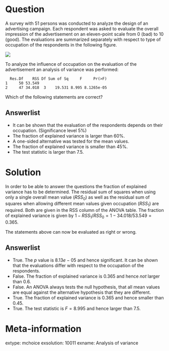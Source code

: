 

Question
========
A survey with 51 persons was conducted to analyze the
design of an advertising campaign. Each respondent was asked to
evaluate the overall impression of the advertisement on an
eleven-point scale from 0 (bad) to 10 (good). The evaluations are
summarized separately with respect to type of occupation of the
respondents in the following figure.

![](boxplots-1.svg)

To analyze the influence of occupation on the evaluation of the
advertisement an analysis of variance was performed:


```
  Res.Df    RSS Df Sum of Sq     F     Pr(>F)
1     50 53.549                              
2     47 34.018  3    19.531 8.995 8.1265e-05
```

Which of the following statements are correct?

Answerlist
----------
* It can be shown that the evaluation of the respondents depends on their occupation. (Significance level $5$%)
* The fraction of explained variance is larger than $60$%.
* A one-sided alternative was tested for the mean values.
* The fraction of explained variance is smaller than $45$%.
* The test statistic is larger than $7.5$.

Solution
========
In order to be able to answer the questions the fraction of
explained variance has to be determined. The residual sum of squares
when using only a single overall mean value ($\mathit{RSS}_0$) as
well as the residual sum of squares when allowing different mean
values given occupation ($\mathit{RSS}_1$) are required. Both are
given in the RSS column of the ANOVA table.  The
fraction of explained variance is given by
$1 - \mathit{RSS}_1/\mathit{RSS}_0 = 1 - 34.018/53.549 =
0.365$.
  
The statements above can now be evaluated as right or wrong.

Answerlist
----------
* True. The $p$ value is $8.13e-05$ and hence significant. It can  be shown that the evaluations differ with respect to the occupation of the respondents.
* False. The fraction of explained variance is $0.365$ and hence _not_ larger than 0.6.
* False. An ANOVA always tests the null hypothesis, that all mean values are equal against the alternative hypothesis that they are different.
* True. The fraction of explained variance is $0.365$ and hence  smaller than 0.45.
* True. The test statistic is $F = 8.995$ and hence  larger than $7.5$.

Meta-information
================
extype: mchoice
exsolution: 10011
exname: Analysis of variance

